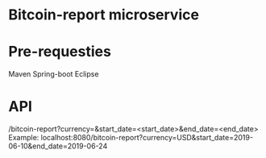 # Bitcoin-report microservice

# Pre-requesties
 Maven
 Spring-boot
 Eclipse
 
# API
   <host>/bitcoin-report?currency=<currency>&start_date=<start_date>&end_date=<end_date>
   Example:
   localhost:8080/bitcoin-report?currency=USD&start_date=2019-06-10&end_date=2019-06-24
